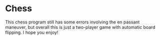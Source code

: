 # Chess

This chess program still has some errors involving the en passant maneuver, but overall this is just a two-player game with automatic board flipping. I hope you enjoy!
